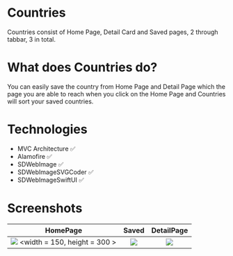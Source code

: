 # Countries

Countries consist of Home Page, Detail Card and Saved pages, 2 through tabbar, 3 in total.

# What does Countries do?

You can easily save the country from Home Page and Detail Page which the page you are able to reach when you click on the Home Page and Countries will sort your saved countries.

# Technologies

+ MVC Architecture ✅ 
+ Alamofire ✅
+ SDWebImage ✅ 
+ SDWebImageSVGCoder ✅ 
+ SDWebImageSwiftUI ✅

# Screenshots
HomePage |  Saved | DetailPage
:---:|:---:|:---:
![](https://user-images.githubusercontent.com/101430394/183497133-8429e420-2ff7-4896-b6f0-5852164b83a7.png) <width = 150, height = 300 >| ![](https://user-images.githubusercontent.com/101430394/186882950-1448d04b-8673-40e5-ad16-0e905bf18f63.png) | ![](https://user-images.githubusercontent.com/101430394/183497137-25c40a3e-1765-4bc4-8b67-6df859e9fc4a.png)


